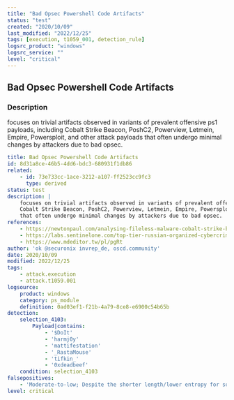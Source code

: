 ```yaml
---
title: "Bad Opsec Powershell Code Artifacts"
status: "test"
created: "2020/10/09"
last_modified: "2022/12/25"
tags: [execution, t1059_001, detection_rule]
logsrc_product: "windows"
logsrc_service: ""
level: "critical"
---
```


## Bad Opsec Powershell Code Artifacts

### Description

focuses on trivial artifacts observed in variants of prevalent offensive ps1 payloads, including
Cobalt Strike Beacon, PoshC2, Powerview, Letmein, Empire, Powersploit, and other attack payloads
that often undergo minimal changes by attackers due to bad opsec.


```yml
title: Bad Opsec Powershell Code Artifacts
id: 8d31a8ce-46b5-4dd6-bdc3-680931f1db86
related:
    - id: 73e733cc-1ace-3212-a107-ff2523cc9fc3
      type: derived
status: test
description: |
    focuses on trivial artifacts observed in variants of prevalent offensive ps1 payloads, including
    Cobalt Strike Beacon, PoshC2, Powerview, Letmein, Empire, Powersploit, and other attack payloads
    that often undergo minimal changes by attackers due to bad opsec.
references:
    - https://newtonpaul.com/analysing-fileless-malware-cobalt-strike-beacon/
    - https://labs.sentinelone.com/top-tier-russian-organized-cybercrime-group-unveils-fileless-stealthy-powertrick-backdoor-for-high-value-targets/
    - https://www.mdeditor.tw/pl/pgRt
author: 'ok @securonix invrep_de, oscd.community'
date: 2020/10/09
modified: 2022/12/25
tags:
    - attack.execution
    - attack.t1059.001
logsource:
    product: windows
    category: ps_module
    definition: 0ad03ef1-f21b-4a79-8ce8-e6900c54b65b
detection:
    selection_4103:
        Payload|contains:
            - '$DoIt'
            - 'harmj0y'
            - 'mattifestation'
            - '_RastaMouse'
            - 'tifkin_'
            - '0xdeadbeef'
    condition: selection_4103
falsepositives:
    - 'Moderate-to-low; Despite the shorter length/lower entropy for some of these, because of high specificity, fp appears to be fairly limited in many environments.'
level: critical

```
